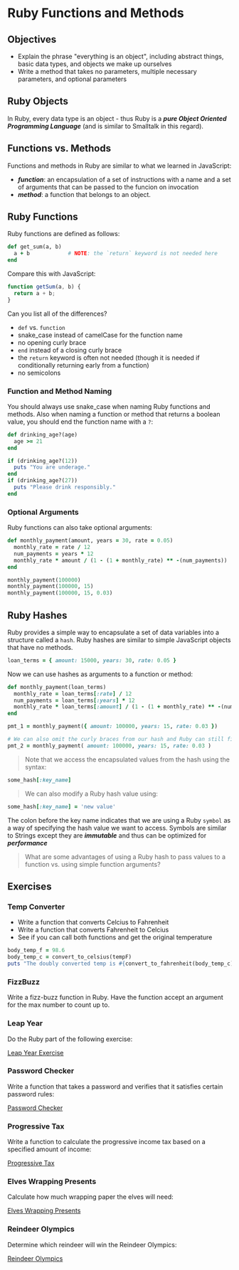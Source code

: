 # Ruby Functions and Methods

## Objectives
* Explain the phrase "everything is an object", including abstract things, basic data types, and objects we make up ourselves
* Write a method that takes no parameters, multiple necessary parameters, and optional parameters

## Ruby Objects

In Ruby, every data type is an object - thus Ruby is a ***pure Object Oriented Programming Language*** (and is similar to Smalltalk in this regard).

## Functions vs. Methods

Functions and methods in Ruby are similar to what we learned in JavaScript:

* ***function***: an encapsulation of a set of instructions with a name and a set of arguments that can be passed to the funcion on invocation
* ***method***: a function that belongs to an object.

## Ruby Functions

Ruby functions are defined as follows:

```ruby
def get_sum(a, b)
  a + b            # NOTE: the `return` keyword is not needed here
end
```

Compare this with JavaScript:

```javascript
function getSum(a, b) {
  return a + b;
}
```

Can you list all of the differences?

* `def` vs. `function`
* snake_case instead of camelCase for the function name
* no opening curly brace
* `end` instead of a closing curly brace
* the `return` keyword is often not needed (though it is needed if conditionally returning early from a function)
* no semicolons

### Function and Method Naming

You should always use snake_case when naming Ruby functions and methods. Also when naming a function or method that returns a boolean value, you should end the function name with a `?`:

```ruby
def drinking_age?(age)
  age >= 21
end

if (drinking_age?(12))
  puts "You are underage."
end
if (drinking_age?(27))
  puts "Please drink responsibly."
end
```

### Optional Arguments

Ruby functions can also take optional arguments:

```ruby
def monthly_payment(amount, years = 30, rate = 0.05)
  monthly_rate = rate / 12
  num_payments = years * 12
  monthly_rate * amount / (1 - (1 + monthly_rate) ** -(num_payments))
end

monthly_payment(100000)
monthly_payment(100000, 15)
monthly_payment(100000, 15, 0.03)
```

## Ruby Hashes

Ruby provides a simple way to encapsulate a set of data variables into a structure called a `hash`. Ruby hashes are similar to simple JavaScript objects that have no methods.

```ruby
loan_terms = { amount: 15000, years: 30, rate: 0.05 }
```

Now we can use hashes as arguments to a function or method:

```ruby
def monthly_payment(loan_terms)
  monthly_rate = loan_terms[:rate] / 12
  num_payments = loan_terms[:years] * 12
  monthly_rate * loan_terms[:amount] / (1 - (1 + monthly_rate) ** -(num_payments))
end

pmt_1 = monthly_payment({ amount: 100000, years: 15, rate: 0.03 })

# We can also omit the curly braces from our hash and Ruby can still figure it out:
pmt_2 = monthly_payment( amount: 100000, years: 15, rate: 0.03 )
```

> Note that we access the encapsulated values from the hash using the syntax:

```ruby
some_hash[:key_name]
```

> We can also modify a Ruby hash value using:

```ruby
some_hash[:key_name] = 'new value'
```

The colon before the key name indicates that we are using a Ruby `symbol` as a way of specifying the hash value we want to access. Symbols are similar to Strings except they are ***immutable*** and thus can be optimized for ***performance***


> What are some advantages of using a Ruby hash to pass values to a function vs. using simple function arguments?

## Exercises

### Temp Converter
* Write a function that converts Celcius to Fahrenheit
* Write a function that converts Fahrenheit to Celcius
* See if you can call both functions and get the original temperature

```ruby
body_temp_f = 98.6
body_temp_c = convert_to_celsius(tempF)
puts "The doubly converted temp is #{convert_to_fahrenheit(body_temp_c)}"
```

### FizzBuzz

Write a fizz-buzz function in Ruby. Have the function accept an argument for the max number to count up to.

### Leap Year

Do the Ruby part of the following exercise:

[Leap Year Exercise](https://github.com/ATL-WDI-Exercises/leap-year)

### Password Checker

Write a function that takes a password and verifies that it satisfies certain password rules:

[Password Checker](https://github.com/ATL-WDI-Exercises/password-checker)

### Progressive Tax

Write a function to calculate the progressive income tax based on a specified amount of income:

[Progressive Tax](https://github.com/ATL-WDI-Exercises/progressive-tax-calc)

### Elves Wrapping Presents

Calculate how much wrapping paper the elves will need:

[Elves Wrapping Presents](https://github.com/ATL-WDI-Exercises/elves-wrapping-presents)

### Reindeer Olympics

Determine which reindeer will win the Reindeer Olympics:

[Reindeer Olympics](https://github.com/ATL-WDI-Exercises/reindeer-olympics)
